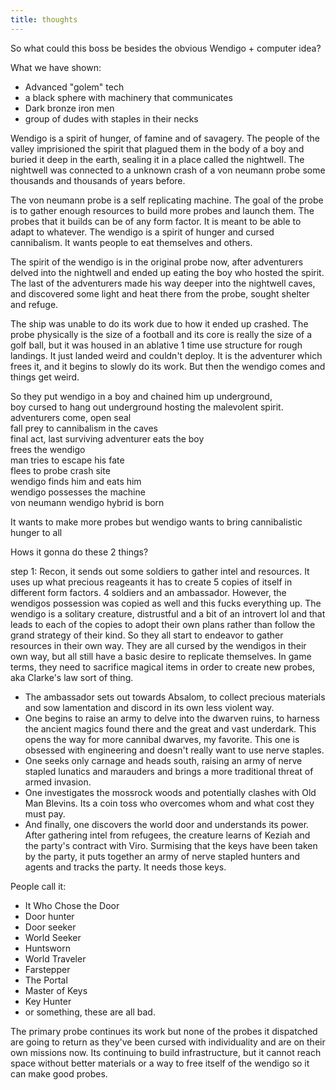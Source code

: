 ```yaml
---
title: thoughts
---
```


So what could this boss be besides the obvious Wendigo + computer idea?

What we have shown:  
- Advanced "golem" tech  
- a black sphere with machinery that communicates  
- Dark bronze iron men  
- group of dudes with staples in their necks  

Wendigo is a spirit of hunger, of famine and of savagery. The people of the valley imprisioned the spirit that plagued them in the body of a boy and buried it deep in the earth, sealing it in a place called the nightwell. The nightwell was connected to a unknown crash of a von neumann probe some thousands and thousands of years before. 

The von neumann probe is a self replicating machine. The goal of the probe is to gather enough resources to build more probes and launch them. The probes that it builds can be of any form factor. It is meant to be able to adapt to whatever. The wendigo is a spirit of hunger and cursed cannibalism. It wants people to eat themselves and others. 

The spirit of the wendigo is in the original probe now, after adventurers delved into the nightwell and ended up eating the boy who hosted the spirit. The last of the adventurers made his way deeper into the nightwell caves, and discovered some light and heat there from the probe, sought shelter and refuge.

The ship was unable to do its work due to how it ended up crashed. The probe physically is the size of a football and its core is really the size of a golf ball, but it was housed in an ablative 1 time use structure for rough landings. It just landed weird and couldn't deploy. It is the adventurer which frees it, and it begins to slowly do its work. But then the wendigo comes and things get weird.

So they put wendigo in a boy and chained him up underground,   
boy cursed to hang out underground hosting the malevolent spirit.  
adventurers come, open seal  
fall prey to cannibalism in the caves  
final act, last surviving adventurer eats the boy  
frees the wendigo  
man tries to escape his fate  
flees to probe crash site  
wendigo finds him and eats him  
wendigo possesses the machine  
von neumann wendigo hybrid is born  

It wants to make more probes
but wendigo wants to bring cannibalistic hunger to all

Hows it gonna do these 2 things?

step 1: Recon, it sends out some soldiers to gather intel and resources. It uses up what precious reageants it has to create 5 copies of itself in different form factors. 4 soldiers and an ambassador. However, the wendigos possession was copied as well and this fucks everything up. The wendigo is a solitary creature, distrustful and a bit of an introvert lol and that leads to each of the copies to adopt their own plans rather than follow the grand strategy of their kind. So they all start to endeavor to gather resources in their own way. They are all cursed by the wendigos in their own way, but all still have a basic desire to replicate themselves. In game terms, they need to sacrifice magical items in order to create new probes, aka Clarke's law sort of thing. 
* The ambassador sets out towards Absalom, to collect precious materials and sow lamentation and discord in its own less violent way.  
* One begins to raise an army to delve into the dwarven ruins, to harness the ancient magics found there and the great and vast underdark. This opens the way for more cannibal dwarves, my favorite. This one is obsessed with engineering and doesn't really want to use nerve staples.  
* One seeks only carnage and heads south, raising an army of nerve stapled lunatics and marauders and brings a more traditional threat of armed invasion.  
* One investigates the mossrock woods and potentially clashes with Old Man Blevins. Its a coin toss who overcomes whom and what cost they must pay.  
* And finally, one discovers the world door and understands its power. After gathering intel from refugees, the creature learns of Keziah and the party's contract with Viro. Surmising that the keys have been taken by the party, it puts together an army of nerve stapled hunters and agents and tracks the party. It needs those keys.  

People call it:  
* It Who Chose the Door
* Door hunter 
* Door seeker
* World Seeker
* Huntsworn
* World Traveler
* Farstepper
* The Portal
* Master of Keys
* Key Hunter
* or something, these are all bad.

The primary probe continues its work but none of the probes it dispatched are going to return as they've been cursed with individuality and are on their own missions now. Its continuing to build infrastructure, but it cannot reach space without better materials or a way to free itself of the wendigo so it can make good probes.
